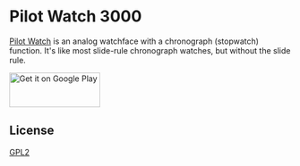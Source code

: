 # Pilot Watch 3000

[Pilot Watch](https://webonastick.com/wear-os/pilot-watch-3000/)
is an analog watchface with a chronograph (stopwatch) function. It's like most slide-rule chronograph watches, but without the slide rule.

<a target="_blank" href="https://play.google.com/store/apps/details?id=com.webonastick.watchface.pilotwatch&amp;pcampaignid=MKT-Other-global-all-co-prtnr-py-PartBadge-Mar2515-1"><img width="162" height="62" alt="Get it on Google Play" src="https://play.google.com/intl/en_us/badges/images/generic/en_badge_web_generic.png"></a>

## License

[GPL2](COPYING.txt)
